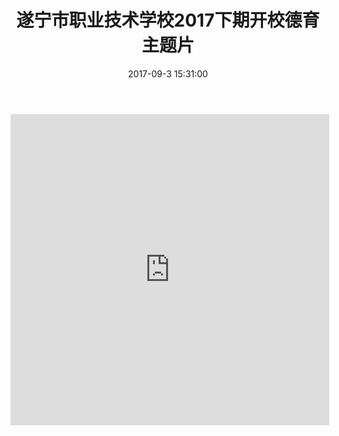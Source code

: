 ﻿---
title: 遂宁市职业技术学校2017下期开校德育主题片
date: 2017-09-3 15:31:00
tags: 视频
copyright: true
---
<iframe height=498 width=510 src='http://player.youku.com/embed/XMzAwNTQwNDUwMA==' frameborder=0 'allowfullscreen'></iframe>

